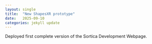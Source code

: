 ```yaml
---
layout: single
title:  "New ShapesXR prototype"
date:   2025-09-10
categories: jekyll update
---
```


Deployed first complete version of the Sortica Development Webpage.

<img src="{{ site.url }}{{ site.baseurl }}/assets/posts/11-09_1.png" alt="" class="full">